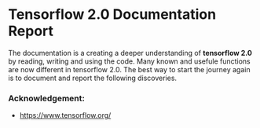 # Tensorflow 2.0 Documentation Report

The documentation is a creating a deeper understanding of **tensorflow 2.0** by reading, writing and using the code. Many known and usefule functions are now different in tensorflow 2.0. The best way to start the journey again is to document and report the following discoveries.

### Acknowledgement:
- https://www.tensorflow.org/
